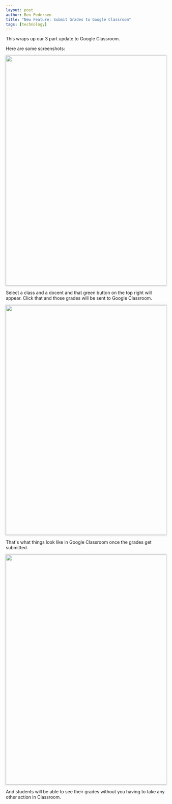 ```yaml
---
layout: post
author: Ben Pedersen
title: "New Feature: Submit Grades to Google Classroom"
tags: [technology]
---
```

<style>
.screen-img {
  box-shadow: 0px 0px 4px 2px rgba(100, 100, 100, 0.247);
  max-width: 100%;
  width: 720px;
}
</style>
This wraps up our 3 part update to Google Classroom.

Here are some screenshots:

<img class="screen-img" src="https://docentedu.com/images/submit-grades-to-classroom-1.png" />

Select a class and a docent and that green button on the top right will appear. Click that and those grades will be sent to Google Classroom.

<img class="screen-img" src="https://docentedu.com/images/submit-grades-to-classroom-2.png" />

That's what things look like in Google Classroom once the grades get submitted.

<img class="screen-img" src="https://docentedu.com/images/submit-grades-to-classroom-3.png" />

And students will be able to see their grades without you having to take any other action in Classroom.
